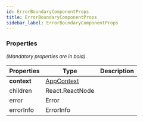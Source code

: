 ```yaml
---
id: ErrorBoundaryComponentProps
title: ErrorBoundaryComponentProps
sidebar_label: ErrorBoundaryComponentProps
---
```




### Properties

<font size="2"><i>(Mandatory properties are in bold)</i></font>

| Properties | Type | Description |
| --------- | ---- | ----------- |
| **context** | [AppContext](/framework-api/interfaces/AppContext.md) |  |
| children | React.ReactNode |  |
| error | Error |  |
| errorInfo | ErrorInfo |  |
